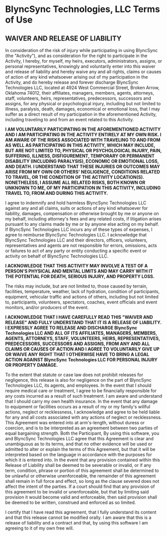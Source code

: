 # BlyncSync Technologies, LLC Terms of Use

## WAIVER AND RELEASE OF LIABILITY

In consideration of the risk of injury while participating in using BlyncSync (the "Activity"), and as consideration for the right to participate in the Activity, I hereby, for myself, my heirs, executors, administrators, assigns, or personal representatives, knowingly and voluntarily enter into this waiver and release of liability and hereby waive any and all rights, claims or causes of action of any kind whatsoever arising out of my participation in the Activity, and do hereby release and forever discharge BlyncSync Technologies LLC, located at 4924 West Commercial Street, Broken Arrow, Oklahoma 74012, their affiliates, managers, members, agents, attorneys, staff, volunteers, heirs, representatives, predecessors, successors and assigns, for any physical or psychological injury, including but not limited to illness, paralysis, death, damages, economical or emotional loss, that I may suffer as a direct result of my participation in the aforementioned Activity, including traveling to and from an event related to this Activity.

**I AM VOLUNTARILY PARTICIPATING IN THE AFOREMENTIONED ACTIVITY AND I AM PARTICIPATING IN THE ACTIVITY ENTIRELY AT MY OWN RISK. I AM AWARE OF THE RISKS ASSOCIATED WITH TRAVELING TO AND FROM AS WELL AS PARTICIPATING IN THIS ACTIVITY, WHICH MAY INCLUDE, BUT ARE NOT LIMITED TO, PHYSICAL OR PSYCHOLOGICAL INJURY, PAIN, SUFFERING, ILLNESS, DISFIGUREMENT, TEMPORARY OR PERMANENT DISABILITY (INCLUDING PARALYSIS), ECONOMIC OR EMOTIONAL LOSS, AND DEATH. I UNDERSTAND THAT THESE INJURIES OR OUTCOMES MAY ARISE FROM MY OWN OR OTHERS' NEGLIGENCE, CONDITIONS RELATED TO TRAVEL, OR THE CONDITION OF THE ACTIVITY LOCATION(S). NONETHELESS, I ASSUME ALL RELATED RISKS, BOTH KNOWN OR UNKNOWN TO ME, OF MY PARTICIPATION IN THIS ACTIVITY, INCLUDING TRAVEL TO, FROM AND DURING THIS ACTIVITY.**

I agree to indemnify and hold harmless BlyncSync Technologies LLC against any and all claims, suits or actions of any kind whatsoever for liability, damages, compensation or otherwise brought by me or anyone on my behalf, including attorney's fees and any related costs, if litigation arises pursuant to any claims made by me or by anyone else acting on my behalf. If BlyncSync Technologies LLC incurs any of these types of expenses, I agree to reimburse BlyncSync Technologies LLC. I acknowledge that BlyncSync Technologies LLC and their directors, officers, volunteers, representatives and agents are not responsible for errors, omissions, acts or failures to act of any party or entity conducting a specific event or activity on behalf of BlyncSync Technologies LLC.

**I ACKNOWLEDGE THAT THIS ACTIVITY MAY INVOLVE A TEST OF A PERSON'S PHYSICAL AND MENTAL LIMITS AND MAY CARRY WITH IT THE POTENTIAL FOR DEATH, SERIOUS INJURY, AND PROPERTY LOSS.**

The risks may include, but are not limited to, those caused by terrain, facilities, temperature, weather, lack of hydration, condition of participants, equipment, vehicular traffic and actions of others, including but not limited to, participants, volunteers, spectators, coaches, event officials and event monitors, and/or producers of the event.

**I ACKNOWLEDGE THAT I HAVE CAREFULLY READ THIS "WAIVER AND RELEASE" AND FULLY UNDERSTAND THAT IT IS A RELEASE OF LIABILITY. I EXPRESSLY AGREE TO RELEASE AND DISCHARGE BlyncSync Technologies LLC AND ALL OF ITS AFFILIATES, MANAGERS, MEMBERS, AGENTS, ATTORNEYS, STAFF, VOLUNTEERS, HEIRS, REPRESENTATIVES, PREDECESSORS, SUCCESSORS AND ASSIGNS, FROM ANY AND ALL CLAIMS OR CAUSES OF ACTION AND I AGREE TO VOLUNTARILY GIVE UP OR WAIVE ANY RIGHT THAT I OTHERWISE HAVE TO BRING A LEGAL ACTION AGAINST BlyncSync Technologies LLC FOR PERSONAL INJURY OR PROPERTY DAMAGE.**

To the extent that statute or case law does not prohibit releases for negligence, this release is also for negligence on the part of BlyncSync Technologies LLC, its agents, and employees. In the event that I should require medical care or treatment, I agree to be financially responsible for any costs incurred as a result of such treatment. I am aware and understand that I should carry my own health insurance. In the event that any damage to equipment or facilities occurs as a result of my or my family's willful actions, neglect or recklessness, I acknowledge and agree to be held liable for any and all costs associated with any actions of neglect or recklessness. This Agreement was entered into at arm's-length, without duress or coercion, and is to be interpreted as an agreement between two parties of equal bargaining strength. Both the Participant, By using this software, you and BlyncSync Technologies LLC agree that this Agreement is clear and unambiguous as to its terms, and that no other evidence will be used or admitted to alter or explain the terms of this Agreement, but that it will be interpreted based on the language in accordance with the purposes for which it is entered into. In the event that any provision contained within this Release of Liability shall be deemed to be severable or invalid, or if any term, condition, phrase or portion of this agreement shall be determined to be unlawful or otherwise unenforceable, the remainder of this agreement shall remain in full force and effect, so long as the clause severed does not affect the intent of the parties. If a court should find that any provision of this agreement to be invalid or unenforceable, but that by limiting said provision it would become valid and enforceable, then said provision shall be deemed to be written, construed and enforced as so limited.

I certify that I have read this agreement, that I fully understand its content and that this release cannot be modified orally. I am aware that this is a release of liability and a contract and that, by using this software I am agreeing to it of my own free will.
